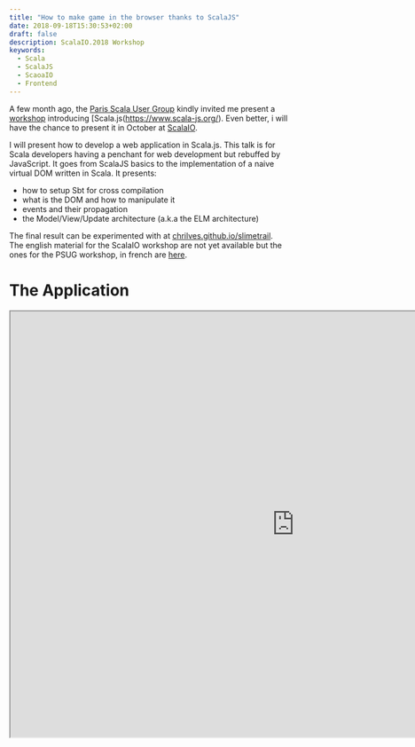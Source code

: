 ```yaml
---
title: "How to make game in the browser thanks to ScalaJS"
date: 2018-09-18T15:30:53+02:00
draft: false
description: ScalaIO.2018 Workshop
keywords:
  - Scala
  - ScalaJS
  - ScaoaIO
  - Frontend
---
```


A few month ago, the [Paris Scala User Group](https://www.meetup.com/fr-FR/Paris-Scala-User-Group-PSUG/) kindly invited me present a [workshop](https://www.meetup.com/fr-FR/Paris-Scala-User-Group-PSUG/events/251045516/) introducing [Scala.js(https://www.scala-js.org/). Even better, i will have the chance to present it in October at [ScalaIO](https://scala.io/talks.html#/#PGM-9348).

I will present how to develop a web application in Scala.js. This talk is for Scala developers having a penchant for web development but rebuffed by JavaScript. It goes from ScalaJS basics to the implementation of a naive virtual DOM written in Scala. It presents:

- how to setup Sbt for cross compilation
- what is the DOM and how to manipulate it
- events and their propagation
- the Model/View/Update architecture (a.k.a the ELM architecture)

The final result can be experimented with at [chrilves.github.io/slimetrail](https://chrilves.github.io/slimetrail). The english material for the ScalaIO workshop are not yet available but the ones for the PSUG workshop, in french are [here](https://github.com/chrilves/slimetrail.scalajs).

# The Application

<iframe width="1024" height="768" src="https://chrilves.github.io/slimetrail"></iframe>
